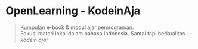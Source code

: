 # OpenLearning - KodeinAja

> Kumpulan e-book & modul ajar pemrograman.  
> Fokus: materi lokal dalam bahasa Indonesia.
> Santai tapi berkualitas — _kodein aja!_
